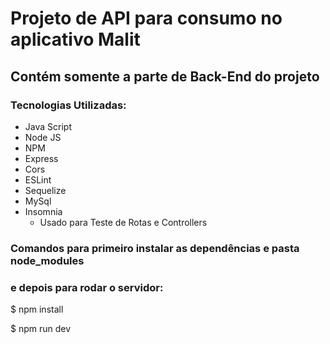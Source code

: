 # Projeto de API para consumo no aplicativo Malit
## Contém somente a parte de Back-End do projeto

### Tecnologias Utilizadas:

- Java Script
- Node JS
- NPM
- Express
- Cors
- ESLint
- Sequelize
- MySql
- Insomnia
  - Usado para Teste de Rotas e Controllers 
  
### Comandos para primeiro instalar as dependências e pasta node_modules
### e depois para rodar o servidor:

$ npm install

$ npm run dev


